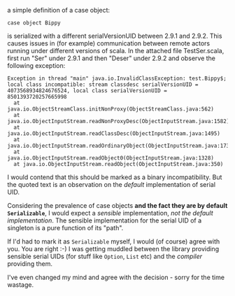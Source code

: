 a simple definition of a case object:
```
case object Bippy
```
is serialized with a different serialVersionUID between 2.9.1 and 2.9.2. This causes issues in (for example) communication between remote actors running under different versions of scala. In the attached file TestSer.scala, first run "Ser" under 2.9.1 and then "Deser" under 2.9.2 and observe the following exception:

```
Exception in thread "main" java.io.InvalidClassException: test.Bippy$; local class incompatible: stream classdesc serialVersionUID = 4073568934824676524, local class serialVersionUID = 8501393720257665998
  at java.io.ObjectStreamClass.initNonProxy(ObjectStreamClass.java:562)
  at java.io.ObjectInputStream.readNonProxyDesc(ObjectInputStream.java:1582)
  at java.io.ObjectInputStream.readClassDesc(ObjectInputStream.java:1495)
  at java.io.ObjectInputStream.readOrdinaryObject(ObjectInputStream.java:1731)
  at java.io.ObjectInputStream.readObject0(ObjectInputStream.java:1328)	
  at java.io.ObjectInputStream.readObject(ObjectInputStream.java:350)
```

I would contend that this should be marked as a binary incompatibility.
But the quoted text is an observation on the *default* implementation of serial UID.

Considering the prevalence of case objects **and the fact they are by default `Serializable`**, I would expect a *sensible* implementation, *not the default implementation*. The sensible implementation for the serial UID of a singleton is a pure function of its "path".

If I'd had to mark it as `Serializable` myself, I would (of course) agree with you.
You are right :-) I was getting muddled between the library providing sensible serial UIDs (for stuff like `Option`, `List` etc) and the *compiler* providing them.

I've even changed my mind and agree with the decision - sorry for the time wastage. 

